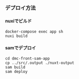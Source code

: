 ### デプロイ方法

#### nuxiでビルド
```
docker-compose exec app sh
nuxi build
```

#### samでデプロイ
```
cd dmc-front-sam-app
cp ../src/.output ./nuxt-output
sam build
sam deploy
```